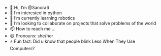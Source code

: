 - 👋 Hi, I’m @Sanora6
- 👀 I’m interested in python
- 🌱 I’m currently learning robotics
- 💞️ I’m looking to collaborate on projects that solve problems of the world
- 📫 How to reach me ...
- 😄 Pronouns: she/her
- ⚡ Fun fact: Did u know that people blink Less When They Use Computers?

<!---
Sanora6/Sanora6 is a ✨ special ✨ repository because its `README.md` (this file) appears on your GitHub profile.
You can click the Preview link to take a look at your changes.
--->
